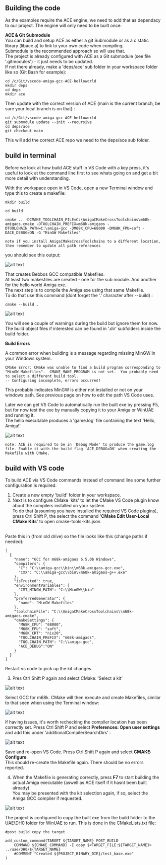 




Building the code
----



As the examples require the ACE engine, we need to add that as dependacy to our project. The engine will only need to be built once.

**ACE & Git Submodule**
<br>You can build and setup ACE as either a git Submodule or as a c static library (libace.a) to link to your own code when compiling.<br>
Submodule is the recommended approach so will use that.<br>The project is already configured with ACE as a Git submodule (see file '.gitmodules') - it just needs to be updated.<br>
If not there already, make a 'deps/ace' sub folder in your workspace folder like so (Git Bash for example):

```
cd /c/Git/vscode-amiga-gcc-ACE-helloworld
mkdir deps
cd deps
mkdir ace
```
Then update with the correct version of ACE (main is the current branch, be sure your local branch is on that) : 
```
cd /c/Git/vscode-amiga-gcc-ACE-helloworld
git submodule update --init --recursive
cd deps/ace
git checkout main
```
This will add the correct ACE repo we need to the deps/ace sub folder.

build in terminal
---
Before we look at how build ACE stuff in VS Code with a key press, it's useful to look at the command line first to see whats going on and get a bit more detail with understanding.

With the workspace open in VS Code, open a new Terminal window and type this to create a makefile:
```
mkdir build

cd build

cmake .. -DCMAKE_TOOLCHAIN_FILE=C:\AmigaCMakeCrossToolchains\m68k-amigaos.cmake -DTOOLCHAIN_PREFIX=m68k-amigaos -DTOOLCHAIN_PATH=C:\amiga-gcc -DM68K_CPU=68000 -DM68K_FPU=soft -DACE_DEBUG=ON -G "MinGW Makefiles"
```

 ``note if you install AmigaCMakeCrossToolchains to a different location, then remember to update all path references``

you should see this output:

![alt text](images/terminal-ace-build.jpg "VS Code Terminal output")

That creates Bebbos GCC compatible Makefiles.<br> At least two makesfiles are created - one for the sub module. And another for the hello world Amiga exe.
<br>The next step is to compile the Amiga exe using that same Makefile.<br>
To do that use this command (dont forget the '.' character after --build) :

```
cmake --build . 
```

![alt text](images/terminal-ace-build-output.jpg "VS Code Terminal output")

You will see a couple of warnings during the build but ignore them for now.<br>
The build object files if interested can be found in '.dir' subfolders inside the build folder. 

**Build Errors**

A common error when building is a message regarding missing MinGW in your Windows system.
```
CMake Error: CMake was unable to find a build program corresponding to "MinGW Makefiles".  CMAKE_MAKE_PROGRAM is not set.  You probably need to select a different build tool.
-- Configuring incomplete, errors occurred!
```
This probably indicates MinGW is either not installed or not on your windows path. See previous page on how to edit the path VS Code uses.

Later we can get VS Code to automatically run the built exe by pressing F5, but for now test the exe by manually copying it to your Amiga or WinUAE and running it. 
<br>The hello executable produces a 'game.log' file containing the text 'Hello, Amiga!'

![alt text](images/ace-hello-log.jpg "hello log output")

``note: ACE is required to be in 'Debug Mode' to produce the game.log file.
Enable it with the build flag 'ACE_DEBUG=ON' when creating the Makefile with CMake.``





build with VS code
--

To build ACE via VS Code commands instead of command line some further configuration is required.<br>
1. Create a new empty 'build' folder in your workspace.
2. Next is to configure CMake 'kits' to let the CMake VS Code plugin know about the compilers installed on your system.<br>To do that (assuming you have installed the required VS Code plugins), press Ctrl Shift P, the select the command '**CMake Edit User-Local CMake Kits**' to open cmake-tools-kits.json.
<br>
Paste this in (from old drive) so the file looks like this (change paths if needed):

```
[
  {
    "name": "GCC for m68k-amigaos 6.5.0b Windows",
    "compilers": {
      "C": "C:\\amiga-gcc\\bin\\m68k-amigaos-gcc.exe",
      "CXX": "C:\\amiga-gcc\\bin\\m68k-amigaos-g++.exe"
    },
    "isTrusted": true,
    "environmentVariables": {
      "CMT_MINGW_PATH": "C:\\MinGW\\bin"
    },
    "preferredGenerator": {
      "name": "MinGW Makefiles"
    },
    "toolchainFile": "C:\\AmigaCMakeCrossToolchains\\m68k-amigaos.cmake",
    "cmakeSettings": {
      "M68K_CPU": "68000",
      "M68K_FPU": "soft",
      "M68K_CRT": "nix20",
      "TOOLCHAIN_PREFIX": "m68k-amigaos",
      "TOOLCHAIN_PATH": "C:\\amiga-gcc",
      "ACE_DEBUG":"ON"
    }
  }
]
```

Restart vs code to pick up the kit changes.

3. Pres Ctrl Shift P again and select CMake: 'Select a kit'

![alt text](images/vscode-f7-kit-selection.jpg "select a kit")

Select GCC for m68k. CMake will then execute and create Makefiles, similar to that seen when using the Terminal window:

![alt text](images/vscode-select-a-kit-result.jpg "VS Code Terminal output")

If having issues, it's worth rechecking the compiler location has been correctly set. Press Ctrl Shift P and select **Preferences: Open user settings** and add this under 'additionalCompilerSearchDirs' :

![alt text](images/vscode-settings-additional-compiler.jpg "creating make files")

Save and re-open VS Code. Press Ctrl Shift P again and select **CMAKE: Configure**. 
<br>This should re-create the Makefile again. There should be no errors reported.

4. When the Makefile is generating correctly, press **F7** to start building the actual Amiga executable (aswell as ACE itself if it hasnt been built already)
<br>You may be presented with the kit selection again, if so, select the Amiga GCC compiler if requested.

![alt text](images/vscode-build-hello.jpg "building")

The project is configured to copy the built exe from the build folder to the UAE\DH0 folder for WinUAE to run.
This is done in the CMakeLists.txt file:
```
#post build copy the target

add_custom_command(TARGET ${TARGET_NAME} POST_BUILD
    COMMAND ${CMAKE_COMMAND} -E copy $<TARGET_FILE:${TARGET_NAME}> ../uae/DH0/${TARGET_NAME}
    #COMMENT "Created ${PROJECT_BINARY_DIR}/test_base.exe"
)
```
